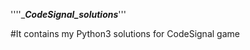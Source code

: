 ''''______________CodeSignal_solutions_____________'''

#It contains my Python3 solutions for CodeSignal game
